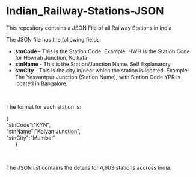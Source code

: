 # Indian_Railway-Stations-JSON
This repository contains a JSON File of all Railway Stations in India

<p>The JSON file has the following fields:</p>
<ul>
  <li><strong>stnCode </strong>- This is the Station Code. Example: HWH is the Station Code for Howrah Junction, Kolkata</li>
  <li><strong>stnName </strong>- This is the Station/Junction Name. Self Explanatory.</li>
  <li><strong>stnCity </strong>- This is the city in/near which the station is located. Example: The Yesvantpur Junction (Station Name), with Station Code YPR is located in Bangalore.</li>
</ul>
<p>
  <br>
</p>
<p>The format for each station is:</p>
<p>{
  <br>"stnCode":"KYN",
  <br>"stnName":"Kalyan Junction",
  <br>"stnCity":"Mumbai"
  <br>&nbsp; &nbsp; &nbsp; }
</p>
<p>
  <br>
</p>
        
The JSON list contains the details for 4,603 stations accross India.

